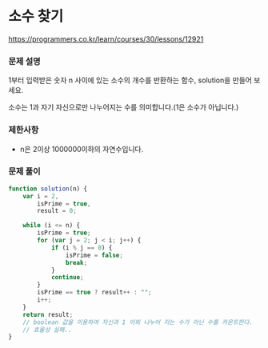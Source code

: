 # 소수 찾기

https://programmers.co.kr/learn/courses/30/lessons/12921

### 문제 설명

1부터 입력받은 숫자 n 사이에 있는 소수의 개수를 반환하는 함수, solution을 만들어 보세요.

소수는 1과 자기 자신으로만 나누어지는 수를 의미합니다.(1은 소수가 아닙니다.)

### 제한사항

- n은 2이상 1000000이하의 자연수입니다.

### 문제 풀이

```jsx
function solution(n) {
	var i = 2,
		isPrime = true,
		result = 0;

	while (i <= n) {
		isPrime = true;
		for (var j = 2; j < i; j++) {
			if (i % j == 0) {
				isPrime = false;
				break;
			}
			continue;
		}
		isPrime == true ? result++ : "";
		i++;
	}
	return result;
	// boolean 값을 이용하여 자신과 1 이외 나누어 지는 수가 아닌 수를 카운트한다.
	// 효율성 실패..
}
```
